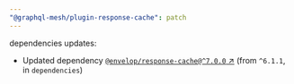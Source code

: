 ```yaml
---
"@graphql-mesh/plugin-response-cache": patch
---
```

dependencies updates:
  - Updated dependency [`@envelop/response-cache@^7.0.0` ↗︎](https://www.npmjs.com/package/@envelop/response-cache/v/7.0.0) (from `^6.1.1`, in `dependencies`)
